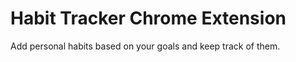 <h1>Habit Tracker Chrome Extension</h1>
<p>Add personal habits based on your goals and keep track of them.</p>
